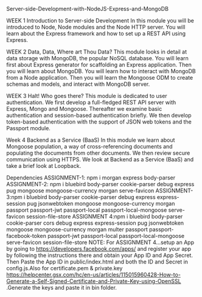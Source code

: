 Server-side-Development-with-NodeJS-Express-and-MongoDB


WEEK 1
Introduction to Server-side Development
In this module you will be introduced to Node, Node modules and the Node HTTP server. You will learn about the Express framework and how to set up a REST API using Express.

WEEK 2
Data, Data, Where art Thou Data?
This module looks in detail at data storage with MongoDB, the popular NoSQL database. You will learn first about Express generator for scaffolding an Express application. Then you will learn about MongoDB. You will learn how to interact with MongoDB from a Node application. Then you will learn the Mongoose ODM to create schemas and models, and interact with MongoDB server.

WEEK 3
Halt! Who goes there?
This module is dedicated to user authentication. We first develop a full-fledged REST API server with Express, Mongo and Mongoose. Thereafter we examine basic authentication and session-based authentication briefly. We then develop token-based authentication with the support of JSON web tokens and the Passport module.

Week 4
Backend as a Service (BaaS)
In this module we learn about Mongoose population, a way of cross-referencing documents and populating the documents from other documents. We then review secure communication using HTTPS. We look at Backend as a Service (BaaS) and take a brief look at Loopback.

Dependencies
ASSIGNMENT-1: npm i morgan express body-parser
ASSIGNMENT-2: npm i bluebird body-parser cookie-parser debug express pug mongoose mongoose-currency morgan serve-favicon
ASSIGNMENT-3:npm i bluebird body-parser cookie-parser debug express express-session pug jsonwebtoken mongoose mongoose-currency morgan passport passport-jwt passport-local passport-local-mongoose serve-favicon session-file-store
ASSIGNMENT 4:npm i bluebird body-parser cookie-parser cors debug express express-session pug jsonwebtoken mongoose mongoose-currency morgan multer passport passport-facebook-token passport-jwt passport-local passport-local-mongoose serve-favicon session-file-store
NOTE:
For ASSIGNMENT 4...setup an App by going to https://developers.facebook.com/apps/ and register your app by following the instructions there and obtain your App ID and App Secret. Then Paste the App ID in public/index.html and both the ID and Secret in config.js.Also for certificate.pem & private.key https://helpcenter.gsx.com/hc/en-us/articles/115015960428-How-to-Generate-a-Self-Signed-Certificate-and-Private-Key-using-OpenSSL .Generate the keys and paste it in bin folder.

